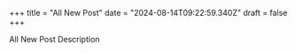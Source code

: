 +++
title = "All New Post"
date = "2024-08-14T09:22:59.340Z"
draft = false
+++

  All New Post Description
        